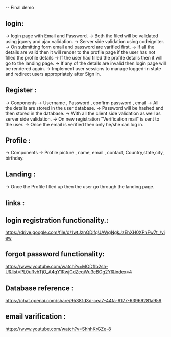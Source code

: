 -- Final demo 

login: 
----------------------------------------------------------------
-> login page with Email and Password. 
-> Both the filed will be validated using jquery and ajax validation.
-> Server side validation using codeigniter.
-> On submitting form email and password are varified first.
-> If all the details are valid then it will render to the profile page if the user has not filled the profile details 
-> If the user had filled the profile details then it will go to the landing page.
-> If any of the details are invalid then login page will be rendered again. 
-> Implement user sessions to manage logged-in state and redirect users appropriately after Sign In.



Register :
----------------------------------------------------------------
-> Conponents -> Username , Password , confirm password , email
-> All the details are stored in the user database.
-> Password will be hashed and then stored in the database.
-> With all the client side validation as well as server side validation.
-> On new registration "Verification mail" is sent to the user. 
-> Once the email is verified then only he/she can log in.

Profile :
----------------------------------------------------------------
-> Components -> Profile picture , name, email , contact, Country,state,city, birthday.


Landing :
-----------------------------------------------------------------
-> Once the Profile filled up then the user go through the landing page.











































links :
----------------------------------------------------------------



login registration functionality.:
----------------------------------------------------------------
https://drive.google.com/file/d/1wtJznQDifqUAWgNgkJzEhXH0XPnFw7t_/view




forgot password functionality:
----------------------------------------------------------------
https://www.youtube.com/watch?v=MODfIb2sh-U&list=PL0uRvhTjO_A4qY1RwjCdZeqWu3cBOg2Yl&index=4




Database reference :
----------------------------------------------------------------
https://chat.openai.com/share/95381d3d-cea7-44fa-9177-63969281a959




email varification :
----------------------------------------------------------------
https://www.youtube.com/watch?v=ShhhKrGZe-8